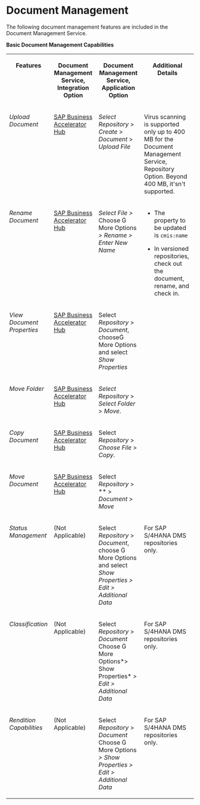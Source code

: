<!-- loiof8d711288bc54a1b89e225987f01c326 -->

<link rel="stylesheet" type="text/css" href="../../css/sap-icons.css"/>

# Document Management

The following document management features are included in the Document Management Service.

**Basic Document Management Capabilities**


<table>
<tr>
<th valign="top">

Features



</th>
<th valign="top">

Document Management Service, Integration Option



</th>
<th valign="top">

Document Management Service, Application Option



</th>
<th valign="top">

Additional Details



</th>
</tr>
<tr>
<td valign="top">

*Upload Document*



</td>
<td valign="top">

[SAP Business Accelerator Hub](https://api.sap.com/api/CreateDocumentApi/overview)



</td>
<td valign="top">

*Select Repository* \> *Create* \> *Document* \> *Upload File*



</td>
<td valign="top">

Virus scanning is supported only up to 400 MB for the Document Management Service, Repository Option. Beyond 400 MB, it'sn't supported.



</td>
</tr>
<tr>
<td valign="top">

*Rename Document*



</td>
<td valign="top">

[SAP Business Accelerator Hub](https://api.sap.com/api/UpdateFolder_Document_LinkApi/overview)



</td>
<td valign="top">

*Select File \>* Choose <span class="SAP-icons"></span> More Options *\> Rename* *\> Enter New Name* 



</td>
<td valign="top">

-   The property to be updated is `cmis:name` 

-   In versioned repositories, check out the document, rename, and check in.



</td>
</tr>
<tr>
<td valign="top">

*View Document Properties*



</td>
<td valign="top">

[SAP Business Accelerator Hub](https://api.sap.com/api/GetObjectApi/overview)



</td>
<td valign="top">

Select *Repository* \> *Document*, choose<span class="SAP-icons"></span> More Options and select *Show Properties*



</td>
<td valign="top">

 



</td>
</tr>
<tr>
<td valign="top">

*Move Folder*



</td>
<td valign="top">

[SAP Business Accelerator Hub](https://api.sap.com/api/UpdateFolder_Document_LinkApi/overview)



</td>
<td valign="top">

*Select Repository* \> *Select Folder* \> *Move*.



</td>
<td valign="top">

 



</td>
</tr>
<tr>
<td valign="top">

*Copy Document*



</td>
<td valign="top">

[SAP Business Accelerator Hub](https://api.sap.com/api/CreateDocumentFromSourceApi/resource)



</td>
<td valign="top">

Select *Repository* \> *Choose File* \> *Copy*.



</td>
<td valign="top">

 



</td>
</tr>
<tr>
<td valign="top">

*Move Document*



</td>
<td valign="top">

[SAP Business Accelerator Hub](https://api.sap.com/api/GetPropertiesApi/overview)



</td>
<td valign="top">

Select *Repository* \> ** \> *Document* \> *Move*



</td>
<td valign="top">

 



</td>
</tr>
<tr>
<td valign="top">

*Status Management*



</td>
<td valign="top">

\(Not Applicable\)



</td>
<td valign="top">

Select *Repository* \> *Document*, choose <span class="SAP-icons"></span> More Options and select *Show Properties* *\> Edit \> Additional Data*



</td>
<td valign="top">

For SAP S/4HANA DMS repositories only.



</td>
</tr>
<tr>
<td valign="top">

*Classification*



</td>
<td valign="top">

\(Not Applicable\)



</td>
<td valign="top">

Select *Repository* \> *Document* Choose <span class="SAP-icons"></span> More Options*\> Show Properties* *\> Edit \> Additional Data*



</td>
<td valign="top">

For SAP S/4HANA DMS repositories only.



</td>
</tr>
<tr>
<td valign="top">

*Rendition Capabilities*



</td>
<td valign="top">

\(Not Applicable\)



</td>
<td valign="top">

Select *Repository* \> *Document* Choose <span class="SAP-icons"></span> More Options *\> Show Properties* *\> Edit \> Additional Data*



</td>
<td valign="top">

For SAP S/4HANA DMS repositories only.



</td>
</tr>
</table>

